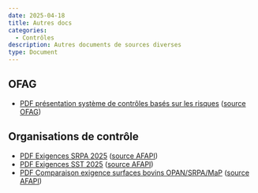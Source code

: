 ```yaml
---
date: 2025-04-18
title: Autres docs
categories:
  - Contrôles
description: Autres documents de sources diverses
type: Document
---
```


<h2 id="OFAG">OFAG</h2>

<ul>
  <li>
    <a href="../../fichiers/système_de_contrôle.pdf" target="_blank">PDF présentation système de contrôles basés sur les risques</a>
    (<a href="https://www.blw.admin.ch/fr/inscription-controles" target="_blank">source OFAG</a>)
  </li>
</ul>

<h2 id="OC">Organisations de contrôle</h2>

<ul>
  <li>
    <a href="../../fichiers/exigences_srpa_2025.pdf" target="_blank">PDF Exigences SRPA 2025</a>
    (<a href="https://www.afapi-fipo.ch/fileadmin/mr_afapi_fipo/user_upload/Documents/Prestations/SST-SRPA/Actuel/FR-Exigences_SRPA/1SRPA2025.pdf" target="_blank">source AFAPI</a>)
  </li>
  <li>
    <a href="../../fichiers/exigences_sst_2025.pdf" target="_blank">PDF Exigences SST 2025</a>
    (<a href="https://www.afapi-fipo.ch/fileadmin/mr_afapi_fipo/user_upload/Documents/Prestations/SST-SRPA/Actuel/FR-Exigences_SST/1SST2025.pdf" target="_blank">source AFAPI</a>)
  </li>
  <li>
    <a href="../../fichiers/surface_bovins.pdf" target="_blank">PDF Comparaison exigence surfaces bovins OPAN/SRPA/MaP</a>
    (<a href="https://www.afapi-fipo.ch/fileadmin/mr_afapi_fipo/user_upload/Documents/Prestations/SST-SRPA/Mise_au_paturage_-_MAP/FR-Instructions/Resume_normes_PA_-_SRPA.pdf" target="_blank">source AFAPI</a>)
  </li>

</ul>
